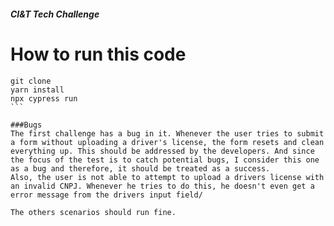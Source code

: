 ##### CI&T Tech Challenge

# How to run this code

````
git clone 
yarn install
npx cypress run
```

###Bugs
The first challenge has a bug in it. Whenever the user tries to submit a form without uploading a driver's license, the form resets and clean everything up. This should be addressed by the developers. And since the focus of the test is to catch potential bugs, I consider this one as a bug and therefore, it should be treated as a success.
Also, the user is not able to attempt to upload a drivers license with an invalid CNPJ. Whenever he tries to do this, he doesn't even get a error message from the drivers input field/

The others scenarios should run fine.